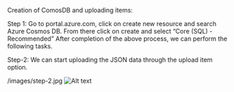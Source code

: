 Creation of ComosDB and uploading items:

Step 1: Go to portal.azure.com, click on create new resource and search Azure Cosmos DB. From there click on create and select “Core (SQL) - Recommended”
After completion of the above process, we can perform the following tasks.

Step-2: We can start uploading the JSON data through the upload item option.

/images/step-2.jpg
![Alt text](/../<main>/azure-dataplatform-setup/images/step-2.png?raw=true)
